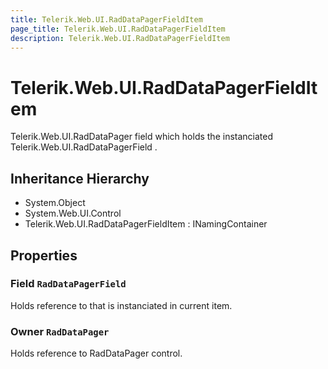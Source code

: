 ```yaml
---
title: Telerik.Web.UI.RadDataPagerFieldItem
page_title: Telerik.Web.UI.RadDataPagerFieldItem
description: Telerik.Web.UI.RadDataPagerFieldItem
---
```


# Telerik.Web.UI.RadDataPagerFieldItem

Telerik.Web.UI.RadDataPager field which holds the
            instanciated Telerik.Web.UI.RadDataPagerField .

## Inheritance Hierarchy

* System.Object
* System.Web.UI.Control
* Telerik.Web.UI.RadDataPagerFieldItem : INamingContainer

## Properties

###  Field `RadDataPagerField`

Holds reference to  that is instanciated in current item.

###  Owner `RadDataPager`

Holds reference to RadDataPager control.

